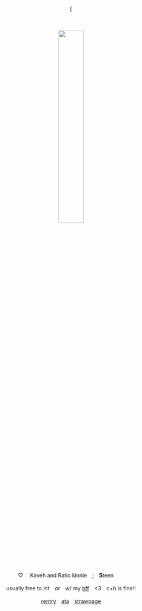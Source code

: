 <div align="center">
  
[ 

　　‎
  
<p align="center">
<img src="https://files.catbox.moe/mg2nyx.png" width="36%" height="36%"> 
</p>


<div id="header" align="center">


♡ 　Kaveh and Ratio kinnie　;　**5**teen　　‎


usually free to int　*or*　w/ my [bff](https://github.com/hitchikerb)　‎<3　‎c+h is fine!!

[rentry](https://rentry.co/forkin)　[ata](https://Vivienne.atabook.org/)　[strawpage](https://Ratios-husband.straw.page/)
